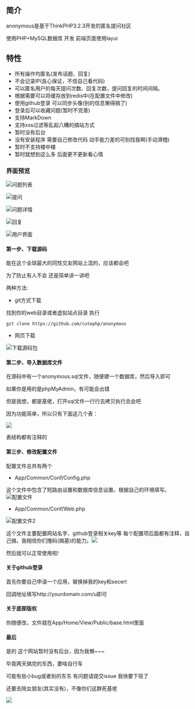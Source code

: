 ﻿## 简介

anonymous是基于ThinkPHP3.2.3开发的匿名提问社区

使用PHP+MySQL数据库 开发 前端页面使用layui

## 特性

- 所有操作均匿名(发布话题、回复)
- 不会记录IP(良心保证，不信自己看代码)
- 可以匿名用户的每天提问次数、回复次数，提问回复的时间间隔。
- 根据需要可以将缓存放到redis中(在配置文件中修改)
- 使用github登录 可以同步头像(别的信息懒得搞了)
- 登录后可以收藏问题(暂时不完善)
- 支持MarkDown
- 支持xss过滤等乱起八糟的搞站方式
- 暂时没有后台
- 没有安装程序 需要自己修改代码 动手能力差的可别找我啊(手动滑稽)
- 暂时不支持楼中楼
- 暂时就想到这么多 后面更不更新看心情

### 界面预览

![问题列表](http://upload-images.jianshu.io/upload_images/5227517-e2a47de9c94f93f0.png?imageMogr2/auto-orient/strip%7CimageView2/2/w/1240)

![提问](http://upload-images.jianshu.io/upload_images/5227517-4f170b5967ebecef.png?imageMogr2/auto-orient/strip%7CimageView2/2/w/1240)

![问题详情](http://upload-images.jianshu.io/upload_images/5227517-84a9d01becc0422a.png?imageMogr2/auto-orient/strip%7CimageView2/2/w/1240)

![回复](http://upload-images.jianshu.io/upload_images/5227517-acb7ac0a16e7fb19.png?imageMogr2/auto-orient/strip%7CimageView2/2/w/1240)

![用户界面](http://upload-images.jianshu.io/upload_images/5227517-af0127e2a4635ee3.png?imageMogr2/auto-orient/strip%7CimageView2/2/w/1240)


#### 第一步、下载源码

能在这个全球最大的同性交友网站上混的，应该都会吧

为了防止有人不会 还是简单讲一讲吧

两种方法:

- git方式下载

找到你的web目录或者虚拟站点目录 执行

```shell
git clone https://github.com/cutephp/anonymous
```

- 网页下载

![下载源码包](http://upload-images.jianshu.io/upload_images/5227517-5345420d47bab659.png?imageMogr2/auto-orient/strip%7CimageView2/2/w/1240)


#### 第二步、导入数据库文件

在源码中有一个anonymous.sql文件，随便建一个数据库，然后导入即可

如果你是用的是phpMyAdmin，有可能会出错

但是我想，都是基佬，打开sql文件一行行去拷贝执行总会吧

因为功能简单，所以只有下面这几个表：

![](http://upload-images.jianshu.io/upload_images/5227517-a08b2f1d742fe8b6.png?imageMogr2/auto-orient/strip%7CimageView2/2/w/1240)

表结构都有注释的

#### 第三步、修改配置文件

配置文件总共有两个

- App/Common/Conf/Config.php

这个文件中包含了短路由设置和数据库信息设置，根据自己的环境填写。
![配置文件](http://upload-images.jianshu.io/upload_images/5227517-9a40a53c90282314.png?imageMogr2/auto-orient/strip%7CimageView2/2/w/1240)

- App/Common/Conf/Web.php

![配置文件2](http://upload-images.jianshu.io/upload_images/5227517-b99b0ce715d120fc.png?imageMogr2/auto-orient/strip%7CimageView2/2/w/1240)


这个文件主要配置网站名字、github登录相关key等 每个配置项后面都有注释，自己搞，我相信你们撸码(搞基)的能力。![](http://upload-images.jianshu.io/upload_images/5227517-ab601cada1a45017.png?imageMogr2/auto-orient/strip%7CimageView2/2/w/1240)

然后就可以正常使用啦!

#### 关于github登录

首先你要自己申请一个应用，替换掉我的key和secert

回调地址填写http://yourdomain.com/u即可

#### 关于底部版权

你随便改，文件就在App/Home/View/Public/base.html里面

#### 最后

是的 这个网站暂时没有后台，因为我懒~~~

毕竟两天搞完的东西，要啥自行车

可能有些小bug或者别的东东 有问题请提交issue 我快要下班了 

还要去陪女朋友(其实没有)，不像你们这群死基佬

![](http://upload-images.jianshu.io/upload_images/5227517-e60c618636368ef3.png?imageMogr2/auto-orient/strip%7CimageView2/2/w/1240)

